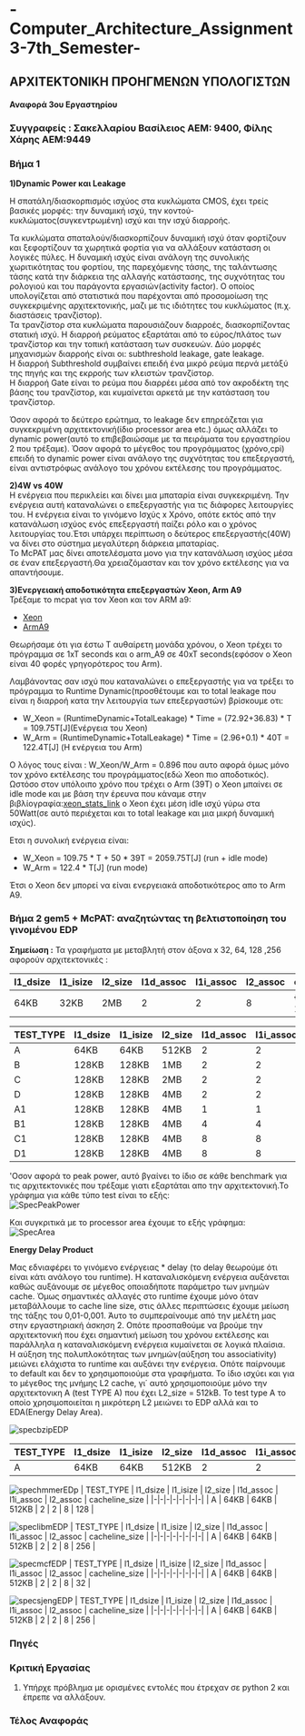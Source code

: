# -Computer_Architecture_Assignment3-7th_Semester-
## ΑΡΧΙΤΕΚΤΟΝΙΚΗ ΠΡΟΗΓΜΕΝΩΝ ΥΠΟΛΟΓΙΣΤΩΝ

#### Αναφορά 3ου Εργαστηρίου 

### Συγγραφείς : Σακελλαρίου Βασίλειος ΑΕΜ: 9400, Φίλης Χάρης ΑΕΜ:9449


### Βήμα 1 


**1)Dynamic Power και Leakage**</br>

Η σπατάλη/διασκορπισμός ισχύος στα κυκλώματα CMOS, έχει τρείς βασικές μορφές: την δυναμική ισχύ, την κοντού-κυκλώματος(συγκεντρωμένη) ισχύ και την ισχύ διαρροής.</br>

Τα κυκλώματα σπαταλούν/διασκορπίζουν δυναμική ισχύ όταν φορτίζουν και ξεφορτίζουν τα χωρητικά φορτία για να αλλάξουν κατάσταση οι λογικές πύλες. Η δυναμική ισχύς είναι ανάλογη της συνολικής χωριτικότητας του φορτίου, της παρεχόμενης τάσης, της ταλάντωσης τάσης κατά την διάρκεια της αλλαγής κατάστασης, της συχνότητας του ρολογιού και του παράγοντα εργασιών(activity factor). O οποίος υπολογίζεται από στατιστικά που παρέχονται από προσομοίωση της συγκεκριμένης αρχιτεκτονικής, μαζι με τις ιδιότητες του κυκλώματος (π.χ. διαστάσεις τρανζίστορ).</br>
Τα τρανζίστορ στα κυκλώματα παρουσιάζουν διαρροές, διασκορπίζοντας στατική ισχύ. Η διαρροή ρεύματος εξαρτάται από το εύρος/πλάτος των τρανζίστορ και την τοπική κατάσταση των συσκευών. Δύο μορφές μηχανισμών διαρροής είναι οι: subthreshold leakage, gate leakage. </br>
Η διαρροή Subthreshold συμβαίνει  επειδή ένα μικρό ρεύμα περνά μετάξύ της πηγής και της εκρροής των κλειστών τρανζίστορ.</br>
Η διαρροή Gate είναι το ρεύμα που διαρρέει μέσα από τον ακροδέκτη της βάσης του τρανζίστορ, και κυμαίνεται αρκετά με την κατάσταση του τρανζίστορ.

Όσον αφορά το δεύτερο ερώτημα, το leakage δεν επηρεάζεται για συγκεκριμένη αρχιτεκτονική(ίδιο processor area etc.) όμως αλλάζει το dynamic power(αυτό το επιβεβαιώσαμε με τα πειράματα του εργαστηρίου 2 που τρέξαμε). Όσον αφορά το μέγεθος του προγράμματος (χρόνο,cpi) επειδή το dynamic power είναι ανάλογο της συχνότητας του επεξεργαστή, είναι αντιστρόφως ανάλογο του χρόνου εκτέλεσης του προγράμματος.

**2)4W vs 40W**</br>
Η ενέργεια που περικλείει και δίνει μια μπαταρία είναι συγκεκριμένη. Την ενέργεια αυτή καταναλώνει ο επεξεργαστής για τις διάφορες λειτουργίες του. Η ενέργεια είναι το γινόμενο Ισχύς x Χρόνο, οπότε εκτός από την κατανάλωση ισχύος ενός επεξεργαστή παίζει ρόλο και ο χρόνος λειτουργίας του.Έτσι υπάρχει περίπτωση ο δεύτερος επεξεργαστής(40W) να δίνει στο σύστημα μεγαλύτερη διάρκεια μπαταρίας.</br>
Το McPAT μας δίνει αποτελέσματα μονο για την κατανάλωση ισχύος μέσα σε έναν επεξεργαστή.Θα χρειαζόμασταν και τον χρόνο εκτέλεσης για να απαντήσουμε.

**3)Ενεργειακή αποδοτικότητα επεξεργαστών Xeon, Arm A9** </br>
Τρέξαμε το mcpat για τον Xeon και τον ARM a9:
  * [Xeon](https://github.com/harryfilis/Computer_Architecture_Assignment3-7th_Semester/blob/master/mcpat_output_txt/Xeon.txt)
  * [ArmA9](https://github.com/harryfilis/Computer_Architecture_Assignment3-7th_Semester/blob/master/mcpat_output_txt/arm_A9.txt)</br>

Θεωρήσαμε ότι για έστω Τ αυθαίρετη μονάδα χρόνου, ο Xeon τρέχει το πρόγραμμα σε 1xT seconds και ο arm_A9 σε 40xT seconds(εφόσον ο Xeon είναι 40 φορές γρηγορότερος του Arm).</br>

Λαμβάνοντας σαν ισχύ που καταναλώνει ο επεξεργαστής για να τρέξει το πρόγραμμα το Runtime Dynamic(προσθέτουμε και το total leakage που είναι η διαρροή κατα την λειτουργία των επεξεργαστών) βρίσκουμε οτι:</br>
    
   * W_Xeon = (RuntimeDynamic+TotalLeakage) * Time = (72.92+36.83) * T  =  109.75T[J](Ενέργεια του Xeon)</br>
   * W_Arm = (RuntimeDynamic+TotalLeakage) * Time = (2.96+0.1) * 40T = 122.4T[J] (Η ενέργεια του Arm)</br>

O λόγος τους είναι : W_Xeon/W_Arm = 0.896 που αυτο αφορά όμως μόνο τον χρόνο εκτέλεσης του προγράμματος(εδώ Xeon πιο αποδοτικός).</br>
Ωστόσο στον υπόλοιπο χρόνο που τρέχει ο Arm (39Τ) ο Xeon μπαίνει σε idle mode και με βάση την έρευνα που κάναμε στην βιβλίογραφία:[xeon_stats_link](https://techreport.com/news/13036/new-xeons-bring-dramatically-lower-idle-power/) o Xeon έχει μέση idle ισχύ γύρω στα 50Watt(σε αυτό περιέχεται και το total leakage και μια μικρή δυναμική ισχύς).</br>

Ετσι η συνολική ενέργεια είναι:</br>
    
   * W_Xeon = 109.75 * Τ + 50 * 39T =  2059.75T[J] (run + idle mode)</br>
   * W_Arm  = 122.4 * Τ[J]  (run mode)</br>

Έτσι ο Xeon δεν μπορεί να είναι ενεργειακά αποδοτικότερος απο το Arm Α9.</br>

### Βήμα 2 gem5 + McPAT: αναζητώντας τη βελτιστοποίηση του γινομένου EDP

**Σημείωση :** Τα γραφήματα με μεταβλητή στον άξονα x 32, 64, 128 ,256 αφορούν αρχιτεκτονικές :

| l1_dsize | l1_isize | l2_size | l1d_assoc | l1i_assoc | l2_assoc | cacheline_size |
|-|-|-|-|-|-|-|
| 64KB | 32KB | 2MB | 2 | 2 | 8 | {32Β, 64Β, 128Β, 256Β} |


| TEST_TYPE | l1_dsize | l1_isize | l2_size | l1d_assoc | l1i_assoc | l2_assoc | cacheline_size |
|-|-|-|-|-|-|-|-|
| A | 64KB | 64KB | 512KB | 2 | 2 | 8 | 256 | 
| B | 128KB | 128KB | 1MB | 2 | 2 | 8 | 256 | 
| C | 128KB | 128KB | 2MB | 2 | 2 | 8 | 256 |
| D | 128KB | 128KB | 4MB | 2 | 2 | 8 | 256 |
| A1 | 128KB | 128KB | 4MB | 1 | 1 | 8 | 256 |
| B1 | 128KB | 128KB | 4MB | 4 | 4 | 8 | 256 | 
| C1 | 128KB | 128KB | 4MB | 8 | 8 | 8 | 256 |
| D1 | 128KB | 128KB | 4MB | 8 | 8 | 16| 256 |


'Oσον αφορά το peak power, αυτό βγαίνει το ίδιο σε κάθε benchmark για τις αρχιτεκτονικές που τρέξαμε γιατι εξαρτάται απο την αρχιτεκτονική.Το γράφημα για κάθε τύπο test είναι το εξής:</br>
![SpecPeakPower](https://github.com/harryfilis/Computer_Architecture_Assignment3-7th_Semester/blob/master/peak_power.png)

Kαι συγκριτικά με το processor area έχουμε το εξής γράφημα:</br>
![SpecArea](https://github.com/harryfilis/Computer_Architecture_Assignment3-7th_Semester/blob/master/area.png)

**Εnergy Delay Product**

Μας εδνιαφέρει το γινόμενο ενέργειας * delay (το delay θεωρούμε ότι είναι κάτι ανάλογο του runtime). Η καταναλισκόμενη ενέργεια αυξάνεται καθώς αυξάνουμε σε μέγεθος οποιαδήποτε παράμετρο των μνημών cache. Όμως σημαντικές αλλαγές στο runtime έχουμε μόνο όταν μεταβάλλουμε το cache line size, στις άλλες περιπτώσεις έχουμε μείωση της τάξης του 0,01-0,001. Άυτο το συμπεραίνουμε από την μελέτη μας στην εργαστηριακή άσκηση 2. Οπότε προσπαθούμε να βρούμε την αρχιτεκτονική που έχει σημαντική μείωση του χρόνου εκτέλεσης και παράλληλα η καταναλισκόμενη ενέργεια κυμαίνεται σε λογικά πλαίσια. </br>
Η αύξηση της πολυπλοκότητας των μνημών(αύξηση του associativity) μειώνει ελάχιστα το runtime και αυξάνει την ενέργεια. Οπότε παίρνουμε το default και δεν το χρησιμοποιούμε στα γραφήματα. Το ίδιο ισχύει και για το μέγεθος της μνήμης L2 cache, γι΄ αυτό χρησιμοποιούμε μόνο την αρχιτεκτονικη A (test TYPE A) που έχει L2_size = 512kB. Το test type A το οποίο χρησιμοποιείται η μικρότερη L2  μειώνει το EDP αλλά και το EDA(Energy Delay Area).</br>

![specbzipEDP](https://github.com/harryfilis/Computer_Architecture_Assignment3-7th_Semester/blob/master/EDP%20plots/specbzipEDP.png)

| TEST_TYPE | l1_dsize | l1_isize | l2_size | l1d_assoc | l1i_assoc | l2_assoc | cacheline_size |
|-|-|-|-|-|-|-|-|
| A | 64KB | 64KB | 512KB | 2 | 2 | 8 | 256 | 

![spechmmerEDp](https://github.com/harryfilis/Computer_Architecture_Assignment3-7th_Semester/blob/master/EDP%20plots/spechmmerEDP.png)
| TEST_TYPE | l1_dsize | l1_isize | l2_size | l1d_assoc | l1i_assoc | l2_assoc | cacheline_size |
|-|-|-|-|-|-|-|-|
| A | 64KB | 64KB | 512KB | 2 | 2 | 8 | 128 | 

![speclibmEDP](https://github.com/harryfilis/Computer_Architecture_Assignment3-7th_Semester/blob/master/EDP%20plots/speclibmEDP.png)
| TEST_TYPE | l1_dsize | l1_isize | l2_size | l1d_assoc | l1i_assoc | l2_assoc | cacheline_size |
|-|-|-|-|-|-|-|-|
| A | 64KB | 64KB | 512KB | 2 | 2 | 8 | 256 | 

![specmcfEDP](https://github.com/harryfilis/Computer_Architecture_Assignment3-7th_Semester/blob/master/EDP%20plots/specmcfEDP.png)
| TEST_TYPE | l1_dsize | l1_isize | l2_size | l1d_assoc | l1i_assoc | l2_assoc | cacheline_size |
|-|-|-|-|-|-|-|-|
| A | 64KB | 64KB | 512KB | 2 | 2 | 8 | 32 | 

![specsjengEDP](https://github.com/harryfilis/Computer_Architecture_Assignment3-7th_Semester/blob/master/EDP%20plots/specsjengEDP.png)
| TEST_TYPE | l1_dsize | l1_isize | l2_size | l1d_assoc | l1i_assoc | l2_assoc | cacheline_size |
|-|-|-|-|-|-|-|-|
| A | 64KB | 64KB | 512KB | 2 | 2 | 8 | 256 | 

### Πηγές 



### Κριτική Εργασίας

1. Υπήρχε πρόβλημα με ορισμένες εντολές που έτρεχαν σε python 2 και έπρεπε να αλλάξουν.

### Τέλος Αναφοράς 

